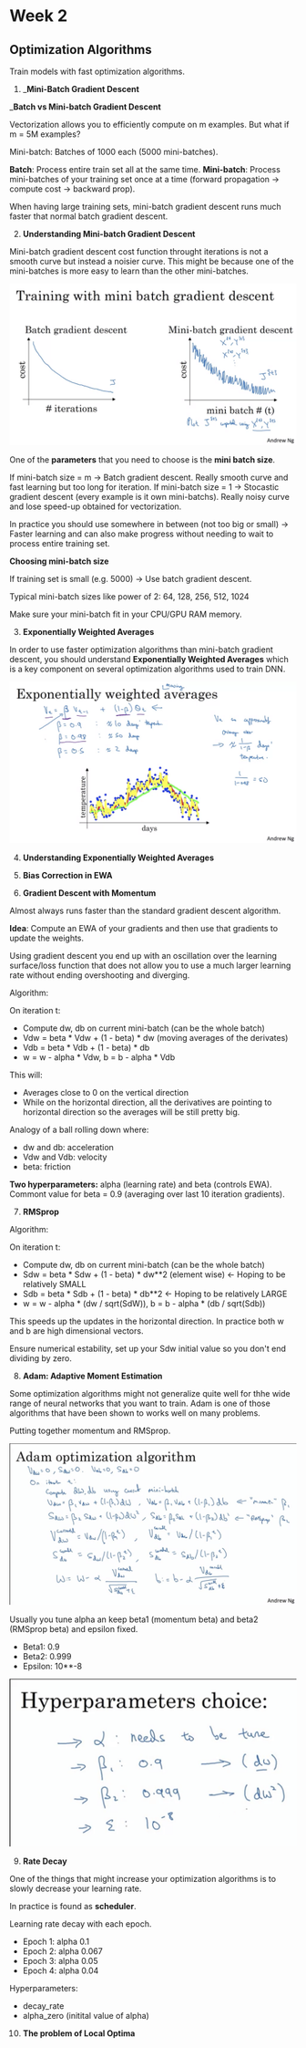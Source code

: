 # Week 2

## Optimization Algorithms

Train models with fast optimization algorithms.

1. ___Mini-Batch Gradient Descent__

___Batch vs Mini-batch Gradient Descent__

Vectorization allows you to efficiently compute on m examples. But what if m = 5M examples?

Mini-batch: Batches of 1000 each (5000 mini-batches).

__Batch__: Process entire train set all at the same time.
__Mini-batch__: Process mini-batches of your training set once at a time (forward propagation -> compute cost -> backward prop).

When having large training sets, mini-batch gradient descent runs much faster that normal batch gradient descent.

2. __Understanding Mini-batch Gradient Descent__

Mini-batch gradient descent cost function throught iterations is not a smooth curve but instead a noisier curve. This might be because one of the mini-batches is more easy to learn than the other mini-batches.

![Mini-batch learning curve](images/mini_batch_learning.png)

One of the __parameters__ that you need to choose is the __mini batch size__.

If mini-batch size = m -> Batch gradient descent. Really smooth curve and fast learning but too long for iteration.
If mini-batch size = 1 -> Stocastic gradient descent (every example is it own mini-batchs). Really noisy curve and lose speed-up obtained for vectorization.

In practice you should use somewhere in between (not too big or small) -> Faster learning and can also make progress without needing to wait to process entire training set.

__Choosing mini-batch size__

If training set is small (e.g. 5000) -> Use batch gradient descent.

Typical mini-batch sizes like power of 2: 64, 128, 256, 512, 1024

Make sure your mini-batch fit in your CPU/GPU RAM memory.    

3. __Exponentially Weighted Averages__

In order to use faster optimization algorithms than mini-batch gradient descent, you should understand __Exponentially Weighted Averages__ which is a key component on several optimization algorithms used to train DNN.

![Exponentially weighted Averages](images/exponentially_weighted_averages.png)

4. __Understanding Exponentially Weighted Averages__



5. __Bias Correction in EWA__



6. __Gradient Descent with Momentum__

Almost always runs faster than the standard gradient descent algorithm.

__Idea__: Compute an EWA of your gradients and then use that gradients to update the weights.

Using gradient descent you end up with an oscillation over the learning surface/loss function that does not allow you to use a much larger learning rate without ending overshooting and diverging.

Algorithm:

On iteration t:
- Compute dw, db on current mini-batch (can be the whole batch)
- Vdw = beta * Vdw + (1 - beta) * dw (moving averages of the derivates)
- Vdb = beta * Vdb + (1 - beta) * db
- w = w - alpha * Vdw, b = b - alpha * Vdb

This will:
- Averages close to 0 on the vertical direction 
- While on the horizontal direction, all the derivatives are pointing to horizontal direction so the averages will be still pretty big.

Analogy of a ball rolling down where:

- dw and db: acceleration
- Vdw and Vdb: velocity
- beta: friction

__Two hyperparameters:__ alpha (learning rate) and beta (controls EWA). Commont value for beta = 0.9 (averaging over last 10 iteration gradients).

7. __RMSprop__

Algorithm:

On iteration t:
- Compute dw, db on current mini-batch (can be the whole batch)
- Sdw = beta * Sdw + (1 - beta) * dw**2 (element wise) <- Hoping to be relatively SMALL
- Sdb = beta * Sdb + (1 - beta) * db**2 <- Hoping to be relatively LARGE
- w = w - alpha * (dw / sqrt(SdW)), b = b - alpha * (db / sqrt(Sdb))

This speeds up the updates in the horizontal direction. In practice both w and b are high dimensional vectors.

Ensure numerical estability, set up your Sdw initial value so you don't end dividing by zero.

8. __Adam: Adaptive Moment Estimation__

Some optimization algorithms might not generalize quite well for thhe wide range of neural networks that you want to train. Adam is one of those algorithms that have been shown to works well on many problems.

Putting together momentum and RMSprop.

![Algorithm](images/adam_algo.png)

Usually you tune alpha an keep beta1 (momentum beta) and beta2 (RMSprop beta) and epsilon fixed.

- Beta1: 0.9
- Beta2: 0.999
- Epsilon: 10**-8

![Adam Hyperparameters](images/adam_hyperparams.png)

9. __Rate Decay__

One of the things that might increase your optimization algorithms is to slowly decrease your learning rate.

In practice is found as __scheduler__.

Learning rate decay with each epoch.

- Epoch 1: alpha 0.1
- Epoch 2: alpha 0.067
- Epoch 3: alpha 0.05
- Epoch 4: alpha 0.04

Hyperparameters:

- decay_rate
- alpha_zero (initital value of alpha)

10. __The problem of Local Optima__

